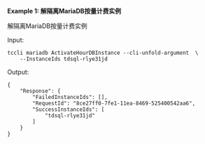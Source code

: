 **Example 1: 解隔离MariaDB按量计费实例**

解隔离MariaDB按量计费实例

Input: 

```
tccli mariadb ActivateHourDBInstance --cli-unfold-argument  \
    --InstanceIds tdsql-rlye31jd
```

Output: 
```
{
    "Response": {
        "FailedInstanceIds": [],
        "RequestId": "8ce27ff0-7fe1-11ea-8469-525400542aa6",
        "SuccessInstanceIds": [
            "tdsql-rlye31jd"
        ]
    }
}
```

